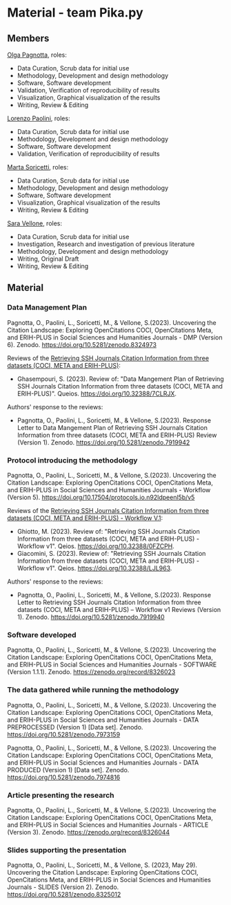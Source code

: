 # Material - team Pika.py

## Members

[Olga Pagnotta](https://github.com/olgagolgan), roles:
* Data Curation, Scrub data for initial use
* Methodology, Development and design methodology
* Software, Software development
* Validation, Verification of reproducibility of results
* Visualization, Graphical visualization of the results
* Writing, Review & Editing
  
[Lorenzo Paolini](https://github.com/Postitisnt), roles:
* Data Curation, Scrub data for initial use
* Methodology, Development and design methodology
* Software, Software development
* Validation, Verification of reproducibility of results

[Marta Soricetti](https://github.com/martasoricetti), roles:
* Data Curation, Scrub data for initial use
* Methodology, Development and design methodology
* Software, Software development
* Visualization, Graphical visualization of the results
* Writing, Review & Editing

[Sara Vellone](https://github.com/SaraVell1), roles:
* Data Curation, Scrub data for initial use
* Investigation, Research and investigation of previous literature
* Methodology, Development and design methodology
* Writing, Original Draft
* Writing, Review & Editing

## Material

### Data Management Plan

Pagnotta, O., Paolini, L., Soricetti, M., & Vellone, S.(2023). Uncovering the Citation Landscape: Exploring OpenCitations COCI, OpenCitations Meta, and ERIH-PLUS in Social Sciences and Humanities Journals - DMP (Version 6). Zenodo. https://doi.org/10.5281/zenodo.8324973

Reviews of the [Retrieving SSH Journals Citation Information from three datasets (COCI, META and ERIH-PLUS)](https://doi.org/10.5281/zenodo.7794672):

* Ghasempouri, S. (2023). Review of: "Data Mangement Plan of Retrieving SSH Journals Citation Information from three datasets (COCI, META and ERIH-PLUS)". Queios. https://doi.org/10.32388/7CLRJX.

Authors' response to the reviews:
* Pagnotta, O., Paolini, L., Soricetti, M., & Vellone, S.(2023). Response Letter to Data Mangement Plan of Retrieving SSH Journals Citation Information from three datasets (COCI, META and ERIH-PLUS) Review (Version 1). Zenodo. https://doi.org/10.5281/zenodo.7919942


### Protocol introducing the methodology

Pagnotta, O., Paolini, L., Soricetti, M., & Vellone, S.(2023). Uncovering the Citation Landscape: Exploring OpenCitations COCI, OpenCitations Meta, and ERIH-PLUS in Social Sciences and Humanities Journals - Workflow (Version 5). https://doi.org/10.17504/protocols.io.n92ldpeenl5b/v5

Reviews of the [Retrieving SSH Journals Citation Information from three datasets (COCI, META and ERIH-PLUS) - Workflow V.1](https://doi.org/10.17504/protocols.io.n92ldpeenl5b/v1):

* Ghiotto, M. (2023). Review of: "Retrieving SSH Journals Citation Information from three datasets (COCI, META and ERIH-PLUS) - Workflow v1". Qeios. https://doi.org/10.32388/0FZCPH.
* Giacomini, S. (2023). Review of: "Retrieving SSH Journals Citation Information from three datasets (COCI, META and ERIH-PLUS) - Workflow v1". Qeios. https://doi.org/10.32388/LJL963.

Authors' response to the reviews:
* Pagnotta, O., Paolini, L., Soricetti, M., & Vellone, S.(2023). Response Letter to Retrieving SSH Journals Citation Information from three datasets (COCI, META and ERIH-PLUS) – Workflow v1 Reviews (Version 1). Zenodo. https://doi.org/10.5281/zenodo.7919940


### Software developed
Pagnotta, O., Paolini, L., Soricetti, M., & Vellone, S.(2023). Uncovering the Citation Landscape: Exploring OpenCitations COCI, OpenCitations Meta, and ERIH-PLUS in Social Sciences and Humanities Journals - SOFTWARE (Version 1.1.1). Zenodo. https://zenodo.org/record/8326023

### The data gathered while running the methodology
Pagnotta, O., Paolini, L., Soricetti, M., & Vellone, S.(2023). Uncovering the Citation Landscape: Exploring OpenCitations COCI, OpenCitations Meta, and ERIH-PLUS in Social Sciences and Humanities Journals - DATA PREPROCESSED (Version 1) [Data set]. Zenodo. https://doi.org/10.5281/zenodo.7973159

Pagnotta, O., Paolini, L., Soricetti, M., & Vellone, S.(2023). Uncovering the Citation Landscape: Exploring OpenCitations COCI, OpenCitations Meta, and ERIH-PLUS in Social Sciences and Humanities Journals - DATA PRODUCED (Version 1) [Data set]. Zenodo. https://doi.org/10.5281/zenodo.7974816


### Article presenting the research
Pagnotta, O., Paolini, L., Soricetti, M., & Vellone, S.(2023). Uncovering the Citation Landscape: Exploring OpenCitations COCI, OpenCitations Meta, and ERIH-PLUS in Social Sciences and Humanities Journals - ARTICLE (Version 3). Zenodo. https://zenodo.org/record/8326044


### Slides supporting the presentation
Pagnotta, O., Paolini, L., Soricetti, M., & Vellone, S. (2023, May 29). Uncovering the Citation Landscape: Exploring OpenCitations COCI, OpenCitations Meta, and ERIH-PLUS in Social Sciences and Humanities Journals - SLIDES (Version 2). Zenodo. https://doi.org/10.5281/zenodo.8325012
